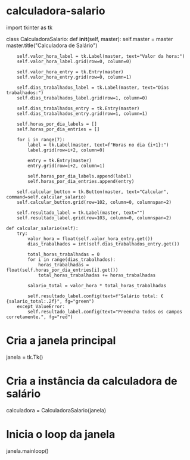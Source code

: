 # calculadora-salario



import tkinter as tk

class CalculadoraSalario:
    def __init__(self, master):
        self.master = master
        master.title("Calculadora de Salário")

        self.valor_hora_label = tk.Label(master, text="Valor da hora:")
        self.valor_hora_label.grid(row=0, column=0)

        self.valor_hora_entry = tk.Entry(master)
        self.valor_hora_entry.grid(row=0, column=1)

        self.dias_trabalhados_label = tk.Label(master, text="Dias trabalhados:")
        self.dias_trabalhados_label.grid(row=1, column=0)

        self.dias_trabalhados_entry = tk.Entry(master)
        self.dias_trabalhados_entry.grid(row=1, column=1)

        self.horas_por_dia_labels = []
        self.horas_por_dia_entries = []

        for i in range(7):
            label = tk.Label(master, text=f"Horas no dia {i+1}:")
            label.grid(row=i+2, column=0)

            entry = tk.Entry(master)
            entry.grid(row=i+2, column=1)

            self.horas_por_dia_labels.append(label)
            self.horas_por_dia_entries.append(entry)

        self.calcular_button = tk.Button(master, text="Calcular", command=self.calcular_salario)
        self.calcular_button.grid(row=102, column=0, columnspan=2)

        self.resultado_label = tk.Label(master, text="")
        self.resultado_label.grid(row=103, column=0, columnspan=2)

    def calcular_salario(self):
        try:
            valor_hora = float(self.valor_hora_entry.get())
            dias_trabalhados = int(self.dias_trabalhados_entry.get())

            total_horas_trabalhadas = 0
            for i in range(dias_trabalhados):
                horas_trabalhadas = float(self.horas_por_dia_entries[i].get())
                total_horas_trabalhadas += horas_trabalhadas

            salario_total = valor_hora * total_horas_trabalhadas

            self.resultado_label.config(text=f"Salário total: €{salario_total:.2f}", fg="green")
        except ValueError:
            self.resultado_label.config(text="Preencha todos os campos corretamente.", fg="red")

# Cria a janela principal
janela = tk.Tk()

# Cria a instância da calculadora de salário
calculadora = CalculadoraSalario(janela)

# Inicia o loop da janela
janela.mainloop()
